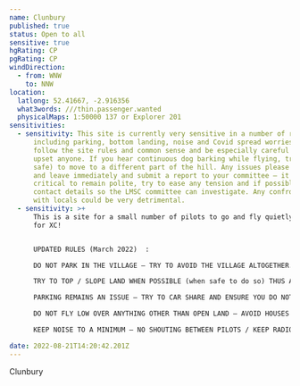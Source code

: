 ```yaml
---
name: Clunbury
published: true
status: Open to all
sensitive: true
hgRating: CP
pgRating: CP
windDirection:
  - from: WNW
    to: NNW
location:
  latlong: 52.41667, -2.916356
  what3words: ///thin.passenger.wanted
  physicalMaps: 1:50000 137 or Explorer 201
sensitivities:
  - sensitivity: This site is currently very sensitive in a number of respects
      including parking, bottom landing, noise and Covid spread worries! Please
      follow the site rules and common sense and be especially careful not to
      upset anyone. If you hear continuous dog barking while flying, try (if
      safe) to move to a different part of the hill. Any issues please pack up
      and leave immediately and submit a report to your committee – it is
      critical to remain polite, try to ease any tension and if possible ask for
      contact details so the LMSC committee can investigate. Any confrontation
      with locals could be very detrimental.
  - sensitivity: >+
      This is a site for a small number of pilots to go and fly quietly! Ideal
      for XC!


      UPDATED RULES (March 2022)  :

      DO NOT PARK IN THE VILLAGE – TRY TO AVOID THE VILLAGE ALTOGETHER.

      TRY TO TOP / SLOPE LAND WHEN POSSIBLE (when safe to do so) THUS AVOIDING THE OFFICIAL BOTTOM LANDING NEXT TO THE VILLAGE (an alternative field away from the village is being investigated).

      PARKING REMAINS AN ISSUE – TRY TO CAR SHARE AND ENSURE YOU DO NOT BLOCK LANES NOR ACCESS TO GATES.

      DO NOT FLY LOW OVER ANYTHING OTHER THAN OPEN LAND – AVOID HOUSES AND FARMS AND ANIMALS AND PEOPLE!

      KEEP NOISE TO A MINIMUM – NO SHOUTING BETWEEN PILOTS / KEEP RADIOS TURNED DOWN LOW!

date: 2022-08-21T14:20:42.201Z
---
```


Clunbury
